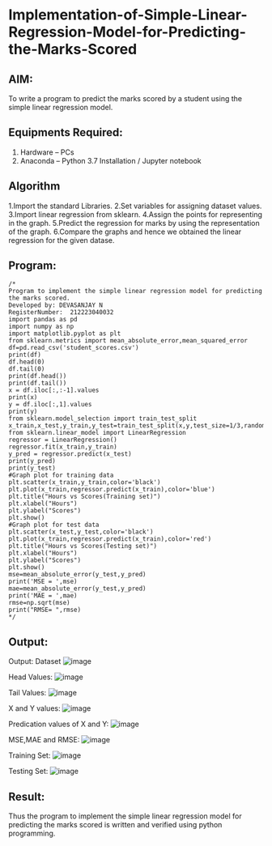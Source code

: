 # Implementation-of-Simple-Linear-Regression-Model-for-Predicting-the-Marks-Scored

## AIM:
To write a program to predict the marks scored by a student using the simple linear regression model.

## Equipments Required:
1. Hardware – PCs
2. Anaconda – Python 3.7 Installation / Jupyter notebook

## Algorithm
1.Import the standard Libraries.
2.Set variables for assigning dataset values.
3.Import linear regression from sklearn.
4.Assign the points for representing in the graph.
5.Predict the regression for marks by using the representation of the graph.
6.Compare the graphs and hence we obtained the linear regression for the given datase. 

## Program:
```
/*
Program to implement the simple linear regression model for predicting the marks scored.
Developed by: DEVASANJAY N
RegisterNumber:  212223040032
import pandas as pd
import numpy as np
import matplotlib.pyplot as plt
from sklearn.metrics import mean_absolute_error,mean_squared_error
df=pd.read_csv('student_scores.csv')
print(df)
df.head(0)
df.tail(0)
print(df.head())
print(df.tail())
x = df.iloc[:,:-1].values
print(x)
y = df.iloc[:,1].values
print(y)
from sklearn.model_selection import train_test_split
x_train,x_test,y_train,y_test=train_test_split(x,y,test_size=1/3,random_state=0)
from sklearn.linear_model import LinearRegression
regressor = LinearRegression()
regressor.fit(x_train,y_train)
y_pred = regressor.predict(x_test)
print(y_pred)
print(y_test)
#Graph plot for training data
plt.scatter(x_train,y_train,color='black')
plt.plot(x_train,regressor.predict(x_train),color='blue')
plt.title("Hours vs Scores(Training set)")
plt.xlabel("Hours")
plt.ylabel("Scores")
plt.show()
#Graph plot for test data
plt.scatter(x_test,y_test,color='black')
plt.plot(x_train,regressor.predict(x_train),color='red')
plt.title("Hours vs Scores(Testing set)")
plt.xlabel("Hours")
plt.ylabel("Scores")
plt.show()
mse=mean_absolute_error(y_test,y_pred)
print('MSE = ',mse)
mae=mean_absolute_error(y_test,y_pred)
print('MAE = ',mae)
rmse=np.sqrt(mse)
print("RMSE= ",rmse)
*/
```

## Output:

Output:
Dataset
![image](https://github.com/DEVASANJAY002/Implementation-of-Simple-Linear-Regression-Model-for-Predicting-the-Marks-Scored/assets/152069249/e58ee326-830e-4a42-b9d7-95829da8d08d)

Head Values:
![image](https://github.com/DEVASANJAY002/Implementation-of-Simple-Linear-Regression-Model-for-Predicting-the-Marks-Scored/assets/152069249/1132d907-627e-48e2-b667-0e8c2ff4da68)


Tail Values:
![image](https://github.com/DEVASANJAY002/Implementation-of-Simple-Linear-Regression-Model-for-Predicting-the-Marks-Scored/assets/152069249/7dcc5fca-353b-4492-a856-b58e7421abc3)


X and Y values:
![image](https://github.com/DEVASANJAY002/Implementation-of-Simple-Linear-Regression-Model-for-Predicting-the-Marks-Scored/assets/152069249/4b79919c-b0f8-44e8-a57e-1c8c8a69ce12)


Predication values of X and Y:
![image](https://github.com/DEVASANJAY002/Implementation-of-Simple-Linear-Regression-Model-for-Predicting-the-Marks-Scored/assets/152069249/c6d11696-d44c-4f73-abdb-2279495e255a)

MSE,MAE and RMSE:
![image](https://github.com/DEVASANJAY002/Implementation-of-Simple-Linear-Regression-Model-for-Predicting-the-Marks-Scored/assets/152069249/5c39f0a3-99e4-4b1f-a9cb-845151a1fc76)


Training Set:
![image](https://github.com/DEVASANJAY002/Implementation-of-Simple-Linear-Regression-Model-for-Predicting-the-Marks-Scored/assets/152069249/726471e0-4cbc-4764-9aa8-2151100e26f2)


Testing Set:
![image](https://github.com/DEVASANJAY002/Implementation-of-Simple-Linear-Regression-Model-for-Predicting-the-Marks-Scored/assets/152069249/1fd5bd8b-5d17-4e9d-b9ac-df37898420fc)



## Result:
Thus the program to implement the simple linear regression model for predicting the marks scored is written and verified using python programming.
